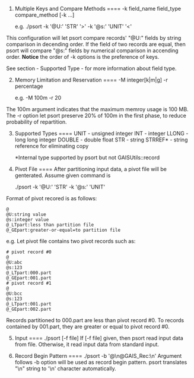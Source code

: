 1. Multiple Keys and Compare Methods
====
	-k field_name field_type compare_method [-k ...]

	e.g. ./psort -k '@U:' 'STR' '>' -k '@s:' 'UNIT' '<'

This configuration will let psort compare records' "@U:" 
fields by string comparison in decending order. 
If the field of two records are equal, then psort will 
compare "@s:" fields by numerical comparison in accending 
order.
__Notice__ the order of -k options is the preference of keys.

See section - Supported Type - for more information about 
field type.

2. Memory Limitation and Reservation
====
	-M integer[k|m|g] -r percentage

	e.g. -M 100m -r 20

The 100m argument indicates that the maximum memroy usage
is 100 MB. The -r option let psort preserve 20% of 100m
in the first phase, to reduce probability of repartition.

3. Supported Types
====
	UNIT 	- unsigned integer
	INT	- integer
	LLONG	- long long integer
	DOUBLE  - double float
	STR 	- string
	STRREF*	- string reference for eliminating copy

	*Internal type supported by psort but not GAISUtils::record

4. Pivot File
====
After partitioning input data, a pivot file will be 
genterated. Assume given command is

	./psort -k '@U:' 'STR' -k '@s:' 'UNIT'

Format of pivot recored is as follows:

	@
	@U:string value
	@s:integer value
	@_LTpart:less than partition file
	@_GEpart:greater-or-equal=to partition file


e.g. Let pivot file contains two pivot records such as:

	# pivot record #0
	@
	@U:abc
	@s:123
	@_LTpart:000.part
	@_GEpart:001.part
	# pivot record #1
	@
	@U:bcc
	@s:123
	@_LTpart:001.part
	@_GEpart:002.part

Records partitioned to 000.part are less than pivot
record #0. To records contained by 001.part, they are 
greater or equal to pivot record #0.

5. Input
====
	./psort [-f file]
If [-f file] given, then psort read input data from file.
Otherwise, it read input data from standard input.

6. Record Begin Pattern
====
	./psort -b '@\n@GAIS_Rec:\n'
Argument follows -b option will be used as record begin
pattern. psort translates "\n" string to '\n' character
automatically.

